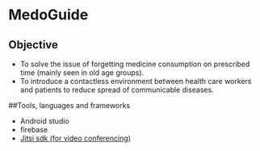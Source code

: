 # MedoGuide
## Objective 
* To solve the issue of forgetting medicine consumption on prescribed time (mainly seen in old age groups).
* To introduce a contactless environment between health care workers and patients to reduce spread of communicable diseases.

##Tools, languages and frameworks
* Android studio
* firebase 
* [Jitsi sdk (for video conferencing)](https://jitsi.github.io/handbook/docs/dev-guide/dev-guide-android-sdk)
